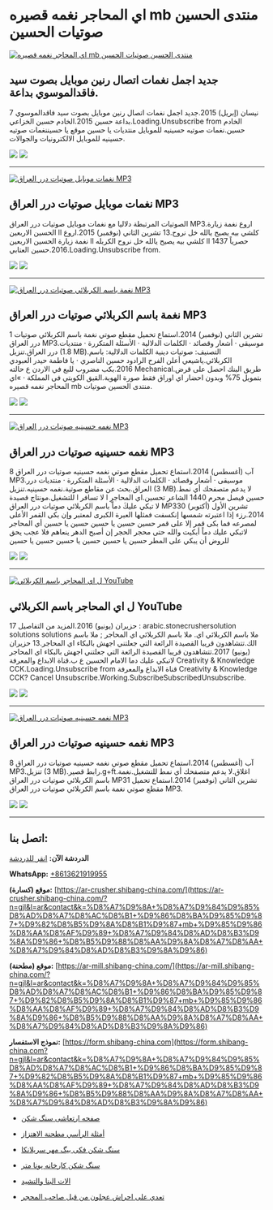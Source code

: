 # اي المحاجر نغمه قصيره mb منتدى الحسين صوتيات الحسين

<a href="https://swt.shibang-china.com/?n=gjl&l=ar&img&k=%D8%A7%D9%8A+%D8%A7%D9%84%D9%85%D8%AD%D8%A7%D8%AC%D8%B1+%D9%86%D8%BA%D9%85%D9%87+%D9%82%D8%B5%D9%8A%D8%B1%D9%87+mb+%D9%85%D9%86%D8%AA%D8%AF%D9%89+%D8%A7%D9%84%D8%AD%D8%B3%D9%8A%D9%86+%D8%B5%D9%88%D8%AA%D9%8A%D8%A7%D8%AA+%D8%A7%D9%84%D8%AD%D8%B3%D9%8A%D9%86" target="_blank">![اي المحاجر نغمه قصيره mb منتدى الحسين صوتيات الحسين](http://static.shibang-china.com/all-800x300/713.jpg)</a>

## جديد اجمل نغمات اتصال رنين موبايل بصوت سيد فاقدالموسوي بداعة.
7 نيسان (إبريل) 2015.جديد اجمل نغمات اتصال رنين موبايل بصوت سيد فاقدالموسوي بداعة حسين 2015.الخادم حسين الخزاعي.Loading.Unsubscribe from الخادم حسين.نغمات صوتيه حسينيه للموبايل منتديات يا حسين موقع يا حسيننغمات صوتيه حسينيه للموبايل الالكترونيات والجوالات.


<a href="https://whatsapp.shibangsoft.com/WhatsApp.php" target="_blank" title="WhatsApp">![](http://static.shibang-china.com/icon/whatsapp.png)</a> <a href="https://swt.shibang-china.com/?n=gjl&l=ar&icon&k=%D8%A7%D9%8A+%D8%A7%D9%84%D9%85%D8%AD%D8%A7%D8%AC%D8%B1+%D9%86%D8%BA%D9%85%D9%87+%D9%82%D8%B5%D9%8A%D8%B1%D9%87+mb+%D9%85%D9%86%D8%AA%D8%AF%D9%89+%D8%A7%D9%84%D8%AD%D8%B3%D9%8A%D9%86+%D8%B5%D9%88%D8%AA%D9%8A%D8%A7%D8%AA+%D8%A7%D9%84%D8%AD%D8%B3%D9%8A%D9%86" target="_blank">![](http://static.shibang-china.com/icon/chat-ar.png)</a>

---

<a href="https://swt.shibang-china.com/?n=gjl&l=ar&img&k=%D8%A7%D9%8A+%D8%A7%D9%84%D9%85%D8%AD%D8%A7%D8%AC%D8%B1+%D9%86%D8%BA%D9%85%D9%87+%D9%82%D8%B5%D9%8A%D8%B1%D9%87+mb+%D9%85%D9%86%D8%AA%D8%AF%D9%89+%D8%A7%D9%84%D8%AD%D8%B3%D9%8A%D9%86+%D8%B5%D9%88%D8%AA%D9%8A%D8%A7%D8%AA+%D8%A7%D9%84%D8%AD%D8%B3%D9%8A%D9%86" target="_blank">![نغمات موبايل صوتيات درر العراق MP3](http://static.shibang-china.com/all-800x300/24.jpg)</a>

## نغمات موبايل صوتيات درر العراق MP3
الصوتيات المرتبطة دلاليا مع نغمات موبايل صوتيات درر العراق MP3.اروع نغمة زيارة الحسين الاربعين ll كلشي بيه يصيح يالله خل نروح.13 تشرين الثاني (نوفمبر) 2015.اروع نغمة زيارة الحسين الاربعين ll كلشي بيه يصيح يالله خل نروح الكربله ll حصرياً 1437 2016.حسين العتابي.Loading.Unsubscribe from.


<a href="https://whatsapp.shibangsoft.com/WhatsApp.php" target="_blank" title="WhatsApp">![](http://static.shibang-china.com/icon/whatsapp.png)</a> <a href="https://swt.shibang-china.com/?n=gjl&l=ar&icon&k=%D8%A7%D9%8A+%D8%A7%D9%84%D9%85%D8%AD%D8%A7%D8%AC%D8%B1+%D9%86%D8%BA%D9%85%D9%87+%D9%82%D8%B5%D9%8A%D8%B1%D9%87+mb+%D9%85%D9%86%D8%AA%D8%AF%D9%89+%D8%A7%D9%84%D8%AD%D8%B3%D9%8A%D9%86+%D8%B5%D9%88%D8%AA%D9%8A%D8%A7%D8%AA+%D8%A7%D9%84%D8%AD%D8%B3%D9%8A%D9%86" target="_blank">![](http://static.shibang-china.com/icon/chat-ar.png)</a>

---

<a href="https://swt.shibang-china.com/?n=gjl&l=ar&img&k=%D8%A7%D9%8A+%D8%A7%D9%84%D9%85%D8%AD%D8%A7%D8%AC%D8%B1+%D9%86%D8%BA%D9%85%D9%87+%D9%82%D8%B5%D9%8A%D8%B1%D9%87+mb+%D9%85%D9%86%D8%AA%D8%AF%D9%89+%D8%A7%D9%84%D8%AD%D8%B3%D9%8A%D9%86+%D8%B5%D9%88%D8%AA%D9%8A%D8%A7%D8%AA+%D8%A7%D9%84%D8%AD%D8%B3%D9%8A%D9%86" target="_blank">![نغمة باسم الكربلائي صوتيات درر العراق MP3](http://static.shibang-china.com/all-800x300/61.jpg)</a>

## نغمة باسم الكربلائي صوتيات درر العراق MP3
1 تشرين الثاني (نوفمبر) 2014.استماع تحميل مقطع صوتي نغمة باسم الكربلائي صوتيات درر العراق MP3.موسيقى &middot; أشعار وقصائد &middot; الكلمات الدلالية &middot; الأسئلة المتكررة &middot; منتديات درر العراق.تنزيل (1.8 MB).التصنيف: صوتيات دينية الكلمات الدلالية: باسم الكربلائي.ياشيعي أعلن الفرح الرادود حسين الناصري &middot; يا فاطمة حيدر العبودي 2016.بكب مضروب للبع في الاردن ع حالته Mechanical.طريق البنك احصل على قرض بتمويل 75% وبدون احضار اي اوراق فقط صورة الهوية.القيق الكويتي فى المملكة &middot; »اي المحاجر نغمه قصيره mb منتدى الحسين صوتيات.


<a href="https://whatsapp.shibangsoft.com/WhatsApp.php" target="_blank" title="WhatsApp">![](http://static.shibang-china.com/icon/whatsapp.png)</a> <a href="https://swt.shibang-china.com/?n=gjl&l=ar&icon&k=%D8%A7%D9%8A+%D8%A7%D9%84%D9%85%D8%AD%D8%A7%D8%AC%D8%B1+%D9%86%D8%BA%D9%85%D9%87+%D9%82%D8%B5%D9%8A%D8%B1%D9%87+mb+%D9%85%D9%86%D8%AA%D8%AF%D9%89+%D8%A7%D9%84%D8%AD%D8%B3%D9%8A%D9%86+%D8%B5%D9%88%D8%AA%D9%8A%D8%A7%D8%AA+%D8%A7%D9%84%D8%AD%D8%B3%D9%8A%D9%86" target="_blank">![](http://static.shibang-china.com/icon/chat-ar.png)</a>

---

<a href="https://swt.shibang-china.com/?n=gjl&l=ar&img&k=%D8%A7%D9%8A+%D8%A7%D9%84%D9%85%D8%AD%D8%A7%D8%AC%D8%B1+%D9%86%D8%BA%D9%85%D9%87+%D9%82%D8%B5%D9%8A%D8%B1%D9%87+mb+%D9%85%D9%86%D8%AA%D8%AF%D9%89+%D8%A7%D9%84%D8%AD%D8%B3%D9%8A%D9%86+%D8%B5%D9%88%D8%AA%D9%8A%D8%A7%D8%AA+%D8%A7%D9%84%D8%AD%D8%B3%D9%8A%D9%86" target="_blank">![نغمه حسينيه صوتيات درر العراق MP3](http://static.shibang-china.com/all-800x300/636.jpg)</a>

## نغمه حسينيه صوتيات درر العراق MP3
8 آب (أغسطس) 2014.استماع تحميل مقطع صوتي نغمه حسينيه صوتيات درر العراق MP3.موسيقى &middot; أشعار وقصائد &middot; الكلمات الدلالية &middot; الأسئلة المتكررة &middot; منتديات درر العراق.بحث عن مقاطع صوتية.نغمه حسينيه.تنزيل (3 MB).لا يدعم متصفحك أي نمط للتشغيل.مونتاج قصيدة l لا تسافر l حسين فيصل محرم 1440 الشاعر تحسين.اي المحاجرِ لا تبكي عليكَ دماً باسم الكربلائي صوتيات درر العراق MP330 تشرين الأول (أكتوبر) 2014.رزء إذا اعتبرته شمسها إنكسفت فمثلها العبرة الكبرى لمعتبر وإن بكى القمر الأعلى لمصرعه فما بكى قمر إلا على قمر حسين حسين يا حسين حسين يا حسين أي المحاجر لاتبكي عليك دماً أبكيت والله حتى محجر الحجر إن أصبح الدهر ينعاهم فلا عجب يحق للروض أن يبكي على المطر حسين يا حسين حسين يا حسين حسين يا حسين


<a href="https://whatsapp.shibangsoft.com/WhatsApp.php" target="_blank" title="WhatsApp">![](http://static.shibang-china.com/icon/whatsapp.png)</a> <a href="https://swt.shibang-china.com/?n=gjl&l=ar&icon&k=%D8%A7%D9%8A+%D8%A7%D9%84%D9%85%D8%AD%D8%A7%D8%AC%D8%B1+%D9%86%D8%BA%D9%85%D9%87+%D9%82%D8%B5%D9%8A%D8%B1%D9%87+mb+%D9%85%D9%86%D8%AA%D8%AF%D9%89+%D8%A7%D9%84%D8%AD%D8%B3%D9%8A%D9%86+%D8%B5%D9%88%D8%AA%D9%8A%D8%A7%D8%AA+%D8%A7%D9%84%D8%AD%D8%B3%D9%8A%D9%86" target="_blank">![](http://static.shibang-china.com/icon/chat-ar.png)</a>

---

<a href="https://swt.shibang-china.com/?n=gjl&l=ar&img&k=%D8%A7%D9%8A+%D8%A7%D9%84%D9%85%D8%AD%D8%A7%D8%AC%D8%B1+%D9%86%D8%BA%D9%85%D9%87+%D9%82%D8%B5%D9%8A%D8%B1%D9%87+mb+%D9%85%D9%86%D8%AA%D8%AF%D9%89+%D8%A7%D9%84%D8%AD%D8%B3%D9%8A%D9%86+%D8%B5%D9%88%D8%AA%D9%8A%D8%A7%D8%AA+%D8%A7%D9%84%D8%AD%D8%B3%D9%8A%D9%86" target="_blank">![ل اي المحاجر باسم الكربلائي YouTube](http://static.shibang-china.com/all-800x300/1256.jpg)</a>

## ل اي المحاجر باسم الكربلائي YouTube
17 حزيران (يونيو) 2016.المزيد من التفاصيل : arabic.stonecrushersolution solutions solutions ملا باسم الكربلائي اي. ملا باسم الكربلائي اي المحاجر ; ملا باسم الك.تتشاهدون قريبا القصيدة الرائعة التي جعلتني اجهش بالبكاء اي المحاجر.13 حزيران (يونيو) 2017.تتشاهدون قريبا القصيدة الرائعة التي جعلتني اجهش بالبكاء اي المحاجر لاتبكي عليك دما الامام الحسين ع ب.قناة الابداع والمعرفة Creativity &amp; Knowledge CCK.Loading.Unsubscribe from قناة الابداع والمعرفة Creativity &amp; Knowledge CCK? Cancel Unsubscribe.Working.SubscribeSubscribedUnsubscribe.


<a href="https://whatsapp.shibangsoft.com/WhatsApp.php" target="_blank" title="WhatsApp">![](http://static.shibang-china.com/icon/whatsapp.png)</a> <a href="https://swt.shibang-china.com/?n=gjl&l=ar&icon&k=%D8%A7%D9%8A+%D8%A7%D9%84%D9%85%D8%AD%D8%A7%D8%AC%D8%B1+%D9%86%D8%BA%D9%85%D9%87+%D9%82%D8%B5%D9%8A%D8%B1%D9%87+mb+%D9%85%D9%86%D8%AA%D8%AF%D9%89+%D8%A7%D9%84%D8%AD%D8%B3%D9%8A%D9%86+%D8%B5%D9%88%D8%AA%D9%8A%D8%A7%D8%AA+%D8%A7%D9%84%D8%AD%D8%B3%D9%8A%D9%86" target="_blank">![](http://static.shibang-china.com/icon/chat-ar.png)</a>

---

<a href="https://swt.shibang-china.com/?n=gjl&l=ar&img&k=%D8%A7%D9%8A+%D8%A7%D9%84%D9%85%D8%AD%D8%A7%D8%AC%D8%B1+%D9%86%D8%BA%D9%85%D9%87+%D9%82%D8%B5%D9%8A%D8%B1%D9%87+mb+%D9%85%D9%86%D8%AA%D8%AF%D9%89+%D8%A7%D9%84%D8%AD%D8%B3%D9%8A%D9%86+%D8%B5%D9%88%D8%AA%D9%8A%D8%A7%D8%AA+%D8%A7%D9%84%D8%AD%D8%B3%D9%8A%D9%86" target="_blank">![نغمه حسينيه صوتيات درر العراق MP3](http://static.shibang-china.com/all-800x300/923.jpg)</a>

## نغمه حسينيه صوتيات درر العراق MP3
8 آب (أغسطس) 2014.استماع تحميل مقطع صوتي نغمه حسينيه صوتيات درر العراق MP3.تنزيل (3 MB).رابط قصير.g+ft.اغلاق.لا يدعم متصفحك أي نمط للتشغيل.نغمة باسم الكربلائي صوتيات درر العراق MP31 تشرين الثاني (نوفمبر) 2014.استماع تحميل مقطع صوتي نغمة باسم الكربلائي صوتيات درر العراق MP3.


<a href="https://whatsapp.shibangsoft.com/WhatsApp.php" target="_blank" title="WhatsApp">![](http://static.shibang-china.com/icon/whatsapp.png)</a> <a href="https://swt.shibang-china.com/?n=gjl&l=ar&icon&k=%D8%A7%D9%8A+%D8%A7%D9%84%D9%85%D8%AD%D8%A7%D8%AC%D8%B1+%D9%86%D8%BA%D9%85%D9%87+%D9%82%D8%B5%D9%8A%D8%B1%D9%87+mb+%D9%85%D9%86%D8%AA%D8%AF%D9%89+%D8%A7%D9%84%D8%AD%D8%B3%D9%8A%D9%86+%D8%B5%D9%88%D8%AA%D9%8A%D8%A7%D8%AA+%D8%A7%D9%84%D8%AD%D8%B3%D9%8A%D9%86" target="_blank">![](http://static.shibang-china.com/icon/chat-ar.png)</a>

---
## اتصل بنا:

**الدردشة الآن:** [انقر للدردشة](https://swt.shibang-china.com?n=gjl&l=ar&contact&k=%D8%A7%D9%8A+%D8%A7%D9%84%D9%85%D8%AD%D8%A7%D8%AC%D8%B1+%D9%86%D8%BA%D9%85%D9%87+%D9%82%D8%B5%D9%8A%D8%B1%D9%87+mb+%D9%85%D9%86%D8%AA%D8%AF%D9%89+%D8%A7%D9%84%D8%AD%D8%B3%D9%8A%D9%86+%D8%B5%D9%88%D8%AA%D9%8A%D8%A7%D8%AA+%D8%A7%D9%84%D8%AD%D8%B3%D9%8A%D9%86)

**WhatsApp:**  [+8613621919955](https://whatsapp.shibangsoft.com/WhatsApp.php)

**موقع (كسارة):** [https://ar-crusher.shibang-china.com/](https://ar-crusher.shibang-china.com/?n=gjl&l=ar&contact&k=%D8%A7%D9%8A+%D8%A7%D9%84%D9%85%D8%AD%D8%A7%D8%AC%D8%B1+%D9%86%D8%BA%D9%85%D9%87+%D9%82%D8%B5%D9%8A%D8%B1%D9%87+mb+%D9%85%D9%86%D8%AA%D8%AF%D9%89+%D8%A7%D9%84%D8%AD%D8%B3%D9%8A%D9%86+%D8%B5%D9%88%D8%AA%D9%8A%D8%A7%D8%AA+%D8%A7%D9%84%D8%AD%D8%B3%D9%8A%D9%86)

**موقع (مطحنة):** [https://ar-mill.shibang-china.com/](https://ar-mill.shibang-china.com/?n=gjl&l=ar&contact&k=%D8%A7%D9%8A+%D8%A7%D9%84%D9%85%D8%AD%D8%A7%D8%AC%D8%B1+%D9%86%D8%BA%D9%85%D9%87+%D9%82%D8%B5%D9%8A%D8%B1%D9%87+mb+%D9%85%D9%86%D8%AA%D8%AF%D9%89+%D8%A7%D9%84%D8%AD%D8%B3%D9%8A%D9%86+%D8%B5%D9%88%D8%AA%D9%8A%D8%A7%D8%AA+%D8%A7%D9%84%D8%AD%D8%B3%D9%8A%D9%86)

**نموذج الاستفسار:** [https://form.shibang-china.com](https://form.shibang-china.com?n=gjl&l=ar&contact&k=%D8%A7%D9%8A+%D8%A7%D9%84%D9%85%D8%AD%D8%A7%D8%AC%D8%B1+%D9%86%D8%BA%D9%85%D9%87+%D9%82%D8%B5%D9%8A%D8%B1%D9%87+mb+%D9%85%D9%86%D8%AA%D8%AF%D9%89+%D8%A7%D9%84%D8%AD%D8%B3%D9%8A%D9%86+%D8%B5%D9%88%D8%AA%D9%8A%D8%A7%D8%AA+%D8%A7%D9%84%D8%AD%D8%B3%D9%8A%D9%86)

* [صفحه ارتعاشی سنگ شکن](../38/%D8%B5%D9%81%D8%AD%D9%87%20%D8%A7%D8%B1%D8%AA%D8%B9%D8%A7%D8%B4%DB%8C%20%D8%B3%D9%86%DA%AF%20%D8%B4%DA%A9%D9%86.md)

* [أمثلة الرأسي مطحنة الاهتزاز](../37/%D8%A3%D9%85%D8%AB%D9%84%D8%A9%20%D8%A7%D9%84%D8%B1%D8%A3%D8%B3%D9%8A%20%D9%85%D8%B7%D8%AD%D9%86%D8%A9%20%D8%A7%D9%84%D8%A7%D9%87%D8%AA%D8%B2%D8%A7%D8%B2.md)

* [سنگ شکن فکی بیگ مهر سریلانکا](../39/%D8%B3%D9%86%DA%AF%20%D8%B4%DA%A9%D9%86%20%D9%81%DA%A9%DB%8C%20%D8%A8%DB%8C%DA%AF%20%D9%85%D9%87%D8%B1%20%D8%B3%D8%B1%DB%8C%D9%84%D8%A7%D9%86%DA%A9%D8%A7.md)

* [سنگ شکن کارخانه پونا متر](../37/%D8%B3%D9%86%DA%AF%20%D8%B4%DA%A9%D9%86%20%DA%A9%D8%A7%D8%B1%D8%AE%D8%A7%D9%86%D9%87%20%D9%BE%D9%88%D9%86%D8%A7%20%D9%85%D8%AA%D8%B1.md)

* [الات البنا والتشيد](../40/%D8%A7%D9%84%D8%A7%D8%AA%20%D8%A7%D9%84%D8%A8%D9%86%D8%A7%20%D9%88%D8%A7%D9%84%D8%AA%D8%B4%D9%8A%D8%AF.md)

* [تعدي على احراش عجلون من قبل صاحب المحجر](../39/%D8%AA%D8%B9%D8%AF%D9%8A%20%D8%B9%D9%84%D9%89%20%D8%A7%D8%AD%D8%B1%D8%A7%D8%B4%20%D8%B9%D8%AC%D9%84%D9%88%D9%86%20%D9%85%D9%86%20%D9%82%D8%A8%D9%84%20%D8%B5%D8%A7%D8%AD%D8%A8%20%D8%A7%D9%84%D9%85%D8%AD%D8%AC%D8%B1.md)
